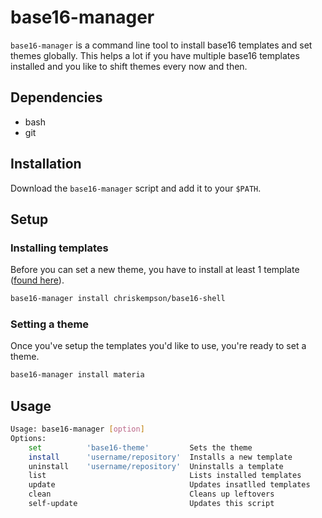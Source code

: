 # base16-manager
`base16-manager` is a command line tool to install base16 templates and set themes globally. This helps a lot if you have multiple base16 templates installed and you like to shift themes every now and then.

## Dependencies
* bash
* git

## Installation
Download the `base16-manager` script and add it to your `$PATH`.

## Setup
### Installing templates
Before you can set a new theme, you have to install at least 1 template ([found here](https://github.com/chriskempson/base16)).
```sh
base16-manager install chriskempson/base16-shell
```

### Setting a theme
Once you've setup the templates you'd like to use, you're ready to set a theme.
```sh
base16-manager install materia
```

## Usage
```sh
Usage: base16-manager [option]
Options:
    set          'base16-theme'         Sets the theme
    install      'username/repository'  Installs a new template
    uninstall    'username/repository'  Uninstalls a template
    list                                Lists installed templates
    update                              Updates insatlled templates
    clean                               Cleans up leftovers
    self-update                         Updates this script
```
